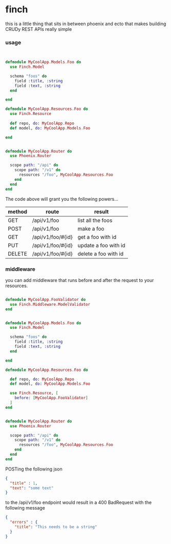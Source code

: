 finch
=====

this is a little thing that sits in between phoenix and ecto that makes building CRUDy REST APIs really simple


### usage

```elixir


defmodule MyCoolApp.Models.Foo do
  use Finch.Model

  schema "foos" do
    field :title, :string
    field :text, :string
  end

end

defmodule MyCoolApp.Resources.Foo do
  use Finch.Resource
  
  def repo, do: MyCoolApp.Repo
  def model, do: MyCoolApp.Models.Foo

end


defmodule MyCoolApp.Router do
  use Phoenix.Router

  scope path: "/api" do
    scope path: "/v1" do
      resources "/foo", MyCoolApp.Resources.Foo
    end
  end
end


```

The code above will grant you the following powers...


| method  | route | result |
| ------------- | ------------| ------------- |
| GET  | /api/v1/foo  | list all the foos |
| POST  | /api/v1/foo  | make a foo |
| GET  | /api/v1/foo/#{id}  | get a foo with id |
| PUT  | /api/v1/foo/#{id}  | update a foo with id |
| DELETE  | /api/v1/foo/#{id}  | delete a foo with id |



### middleware
you can add middleware that runs before and after the request to your resources. 

```elixir

defmodule MyCoolApp.FooValidator do
  use Finch.Middleware.ModelValidator
end


defmodule MyCoolApp.Models.Foo do
  use Finch.Model

  schema "foos" do
    field :title, :string
    field :text, :string
  end

end

defmodule MyCoolApp.Resources.Foo do

  def repo, do: MyCoolApp.Repo
  def model, do: MyCoolApp.Models.Foo

  use Finch.Resource, [
    before: [MyCoolApp.FooValidator]
  ]
end


defmodule MyCoolApp.Router do
  use Phoenix.Router

  scope path: "/api" do
    scope path: "/v1" do
      resources "/foo", MyCoolApp.Resources.Foo
    end
  end
end

```

POSTing the following json 
```json
{
  "title" : 1,
  "text": "some text"
}

```

to the /api/v1/foo endpoint would result in a 400 BadRequest with the following message

```json
{
  "errors" : {
    "title": "This needs to be a string"
  }
}
```
